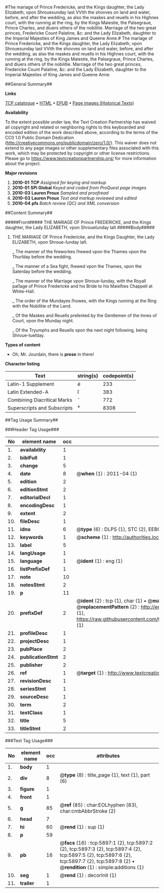 #The mariage of Prince Fredericke, and the Kings daughter, the Lady Elizabeth, vpon Shrouesunday last VVith the shovves on land and water, before, and after the wedding, as also the maskes and reuells in his Highnes court, with the running at the ring, by the Kings Maiestie, the Palsegraue, Prince Charles, and diuers others of the nobilitie. Marriage of the two great princes, Fredericke Count Palatine, &c: and the Lady Elizabeth, daughter to the Imperial Majesties of King James and Queene Anne.#
The mariage of Prince Fredericke, and the Kings daughter, the Lady Elizabeth, vpon Shrouesunday last VVith the shovves on land and water, before, and after the wedding, as also the maskes and reuells in his Highnes court, with the running at the ring, by the Kings Maiestie, the Palsegraue, Prince Charles, and diuers others of the nobilitie.
Marriage of the two great princes, Fredericke Count Palatine, &c: and the Lady Elizabeth, daughter to the Imperial Majesties of King James and Queene Anne.

##General Summary##

**Links**

[TCP catalogue](http://www.ota.ox.ac.uk/tcp/)  • 
[HTML](http://tei.it.ox.ac.uk/tcp/Texts-HTML/free/A01/A01243.html)  • 
[EPUB](http://tei.it.ox.ac.uk/tcp/Texts-EPUB/free/A01/A01243.epub) • 
[Page images (Historical Texts)](https://historicaltexts.jisc.ac.uk/eebo-99841322e)

**Availability**

To the extent possible under law, the Text Creation Partnership has waived all copyright and related or neighboring rights to this keyboarded and encoded edition of the work described above, according to the terms of the CC0 1.0 Public Domain Dedication (http://creativecommons.org/publicdomain/zero/1.0/). This waiver does not extend to any page images or other supplementary files associated with this work, which may be protected by copyright or other license restrictions. Please go to https://www.textcreationpartnership.org/ for more information about the project.

**Major revisions**

1. __2010-01__ __TCP__ *Assigned for keying and markup*
1. __2010-01__ __SPi Global__ *Keyed and coded from ProQuest page images*
1. __2010-03__ __Lauren Proux__ *Sampled and proofread*
1. __2010-03__ __Lauren Proux__ *Text and markup reviewed and edited*
1. __2010-04__ __pfs__ *Batch review (QC) and XML conversion*

##Content Summary##

#####Front#####
THE MARIAGE OF Prince FREDERICKE, and the Kings daughter, the Lady ELIZABETH, vpon Shroueſunday laſt
#####Body#####

1. THE MARIAGE OF Prince Fredericke, and the Kings Daughter, the Lady ELIZABETH, vpon Shroue-ſunday laſt.

    _ The manner of the fireworkes ſhewed vpon the Thames vpon the Thurſday before the wedding.

    _ The manner of a Sea fight, ſhewed vpon the Thames, vpon the Saterday before the wedding.

    _ The manner of the Marriage vpon Shroue-ſunday, with the Royall paſſage of Prince Fredericke and his Bride to his Maieſties Chappell at White-Hall.

    _ The order of the Mundayes ſhowes, with the Kings running at the Ring with the Nobilitie of the Land.

    _ Of the Maskes and Reuells preſented by the Gentlemen of the Innes of Court, vpon the Munday night.

    _ Of the Tryumphs and Reuells vpon the next night following, being Shroue-tueſday.

**Types of content**

  * Oh, Mr. Jourdain, there is **prose** in there!

**Character listing**


|Text|string(s)|codepoint(s)|
|---|---|---|
|Latin-1 Supplement|é|233|
|Latin Extended-A|ſ|383|
|Combining             Diacritical Marks|̄|772|
|Superscripts             and Subscripts|⁴|8308|

##Tag Usage Summary##

###Header Tag Usage###

|No|element name|occ|attributes|
|---|---|---|---|
|1.|__availability__|1||
|2.|__biblFull__|1||
|3.|__change__|5||
|4.|__date__|8| @__when__ (1) : 2011-04 (1)|
|5.|__edition__|2||
|6.|__editionStmt__|2||
|7.|__editorialDecl__|1||
|8.|__encodingDesc__|1||
|9.|__extent__|2||
|10.|__fileDesc__|1||
|11.|__idno__|6| @__type__ (6) : DLPS (1), STC (2), EEBO-CITATION (1), PROQUEST (1), VID (1)|
|12.|__keywords__|1| @__scheme__ (1) : http://authorities.loc.gov/ (1)|
|13.|__label__|5||
|14.|__langUsage__|1||
|15.|__language__|1| @__ident__ (1) : eng (1)|
|16.|__listPrefixDef__|1||
|17.|__note__|10||
|18.|__notesStmt__|2||
|19.|__p__|11||
|20.|__prefixDef__|2| @__ident__ (2) : tcp (1), char (1)  •  @__matchPattern__ (2) : ([0-9\-]+):([0-9IVX]+) (1), (.+) (1)  •  @__replacementPattern__ (2) : http://eebo.chadwyck.com/downloadtiff?vid=$1&page=$2 (1), https://raw.githubusercontent.com/textcreationpartnership/Texts/master/tcpchars.xml#$1 (1)|
|21.|__profileDesc__|1||
|22.|__projectDesc__|1||
|23.|__pubPlace__|2||
|24.|__publicationStmt__|2||
|25.|__publisher__|2||
|26.|__ref__|1| @__target__ (1) : http://www.textcreationpartnership.org/docs/. (1)|
|27.|__revisionDesc__|1||
|28.|__seriesStmt__|1||
|29.|__sourceDesc__|1||
|30.|__term__|2||
|31.|__textClass__|1||
|32.|__title__|5||
|33.|__titleStmt__|2||


###Text Tag Usage###

|No|element name|occ|attributes|
|---|---|---|---|
|1.|__body__|1||
|2.|__div__|8| @__type__ (8) : title_page (1), text (1), part (6)|
|3.|__figure__|1||
|4.|__front__|1||
|5.|__g__|85| @__ref__ (85) : char:EOLhyphen (83), char:cmbAbbrStroke (2)|
|6.|__head__|7||
|7.|__hi__|60| @__rend__ (1) : sup (1)|
|8.|__p__|59||
|9.|__pb__|16| @__facs__ (16) : tcp:5897:1 (2), tcp:5897:2 (2), tcp:5897:3 (2), tcp:5897:4 (2), tcp:5897:5 (2), tcp:5897:6 (2), tcp:5897:7 (2), tcp:5897:8 (2)  •  @__rendition__ (1) : simple:additions (1)|
|10.|__seg__|1| @__rend__ (1) : decorInit (1)|
|11.|__trailer__|1||
